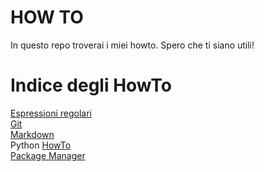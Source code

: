 HOW TO
======

In questo repo troverai i miei howto.
Spero che ti siano utili!

<!-- toc -->
Indice degli HowTo
======

[Espressioni regolari](https://github.com/glimardo/howto/blob/master/regex.md)  
[Git](https://github.com/glimardo/howto/blob/master/git.md)  
[Markdown](https://github.com/glimardo/howto/blob/master/markdown.md)  
Python
[HowTo](https://github.com/glimardo/howto/blob/master/python.md)  
[Package Manager](https://github.com/glimardo/howto/blob/master/python_package_manager.md)

<!-- /toc -->
